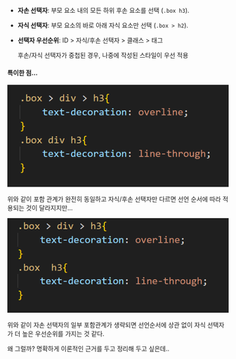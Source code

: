 

- **자손 선택자**: 부모 요소 내의 모든 하위 후손 요소를 선택 (`.box h3`).

- **자식 선택자**: 부모 요소의 바로 아래 자식 요소만 선택 (`.box > h2`).

- **선택자 우선순위**: ID > 자식/후손 선택자 > 클래스 > 태그

  후손/자식 선택자가 중첩된 경우, 나중에 작성된 스타일이 우선 적용







<h4>특이한 점...</h4>



![image-20240804162637161](\images\2024-08-04-selector\image-20240804162637161.png)

위와 같이 포함 관계가 완전히 동일하고 자식/후손 선택자만 다르면 선언 순서에 따라 적용되는 것이 달라지지만...



![image-20240804162610433](\images\2024-08-04-selector\image-20240804162610433.png)

위와 같이 자손 선택자의 일부 포함관계가 생략되면 선언순서에 상관 없이 자식 선택자가 더 높은 우선순위를 가지는 것 같다.

왜 그럴까? 명확하게 이론적인 근거를 두고 정리해 두고 싶은데..